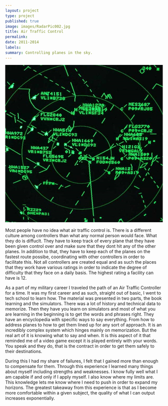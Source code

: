 ```yaml
---
layout: project
type: project
published: true
image: images/RadarPic002.jpg
title: Air Traffic Control
permalink: 
date: 2011-2014
labels:
summary: Controlling planes in the sky.
---
```


<img class="ui small right spaced image" src="../images/RadarPic002.jpg">

Most people have no idea what air traffic control is. There is a different culture among controllers than what any normal person would face. What they do is diffuclt. They have to keep track of every plane that they have been given control over and make sure that they dont hit any of the other planes. In addition to that, they have to keep each of the planes on the fastest route possibe, coordinating with other controllers in order to facilitate this. Not all controllers are created equal and as such the places that they work have various ratings in order to indicate the degree of difficulty that they face on a daily basis. The highest rating a facility can have is 12. 

As a part of my military career I traveled the path of an Air Traffic Controller for a time. It was my first career and as such, straight out of basic, I went to tech school to learn how. The material was presented in two parts, the book learning and the simulators. There was a lot of history and technical data to memorize. Then they have you learn on simulators and most of what you are learning in the beginning is to get the words and phrases right. They have an encyclopedia with specific ways to say everything. From how to address planes to how to get them lined up for any sort of approach. It is an incredibly complex system which hinges mainly on memorization. But the real art of it is knowing what to say and when. It is this aspect of it that reminded me of a video game except it is played entirely with your words. You speak and they do, that is the contract in order to get them safely to their destinations. 

During this I had my share of failures, I felt that I gained more than enough to compensate for them. Through this experience I learned many things about myself including strengths and weaknesses. I know fully well what I am capable if and only if I apply myself. I also know where my limits are. This knowledge lets me know where I need to push in order to expand my horizons. The greatest takeaway from this experience is that as I become more comfortable within a given subject, the quality of what I can output increases exponentially. 

